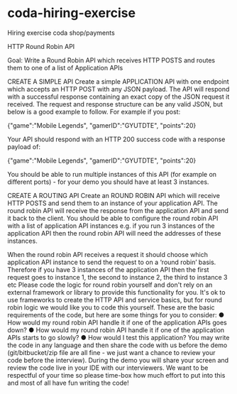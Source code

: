 # coda-hiring-exercise
Hiring exercise coda shop/payments

HTTP Round Robin API

Goal: Write a Round Robin API which receives HTTP POSTS and routes them to one of a list of
Application APIs

CREATE A SIMPLE API
Create a simple APPLICATION API with one endpoint which accepts an HTTP POST with any
JSON payload. The API will respond with a successful response containing an exact copy of
the JSON request it received. The request and response structure can be any valid JSON, but
below is a good example to follow.
For example if you post:

{"game":"Mobile Legends", "gamerID":"GYUTDTE", "points":20}

Your API should respond with an HTTP 200 success code with a response payload of:

{"game":"Mobile Legends", "gamerID":"GYUTDTE", "points":20}

You should be able to run multiple instances of this API (for example on different ports) - for
your demo you should have at least 3 instances.

CREATE A ROUTING API
Create an ROUND ROBIN API which will receive HTTP POSTS and send them to an instance of
your application API. The round robin API will receive the response from the application API
and send it back to the client.
You should be able to configure the round robin API with a list of application API instances e.g.
if you run 3 instances of the application API then the round robin API will need the addresses of
these instances.


When the round robin API receives a request it should choose which application API instance to
send the request to on a ‘round robin’ basis. Therefore if you have 3 instances of the
application API then the first request goes to instance 1, the second to instance 2, the third to
instance 3 etc
Please code the logic for round robin yourself and don't rely on an external framework or library
to provide this functionality for you. It's ok to use frameworks to create the HTTP API and
service basics, but for round robin logic we would like you to code this yourself.
These are the basic requirements of the code, but here are some things for you to consider:
● How would my round robin API handle it if one of the application APIs goes down?
● How would my round robin API handle it if one of the application APIs starts to go
slowly?
● How would I test this application?
You may write the code in any language and then share the code with us before the demo
(git/bitbucket/zip file are all fine - we just want a chance to review your code before the
interview). During the demo you will share your screen and review the code live in your IDE
with our interviewers.
We want to be respectful of your time so please time-box how much effort to put into this and
most of all have fun writing the code!
